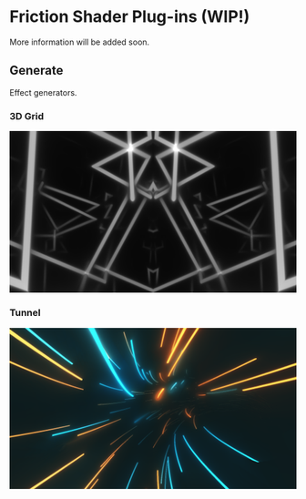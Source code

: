 # Friction Shader Plug-ins (WIP!)

More information will be added soon.


## Generate

Effect generators.

### 3D Grid

[![3dgrid](Generate/3dgrid/screenshot.jpg)](Generate/3dgrid/README.md)

### Tunnel

[![tunnel](Generate/tunnel/screenshot.jpg)](Generate/tunnel/README.md)
